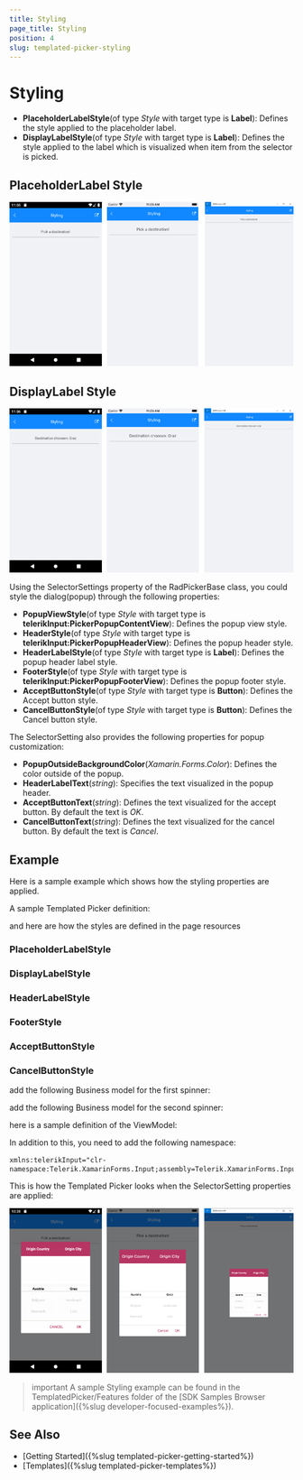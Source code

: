 ```yaml
---
title: Styling
page_title: Styling
position: 4
slug: templated-picker-styling
---
```


# Styling

* **PlaceholderLabelStyle**(of type *Style* with target type is **Label**): Defines the style applied to the placeholder label.
* **DisplayLabelStyle**(of type *Style* with target type is **Label**): Defines the style applied to the label which is visualized when item from the selector is picked.

## PlaceholderLabel Style

![Templated Picker Placeholder Label Style](images/templatedpicker_placeholder_styling.png)

## DisplayLabel Style

![Templated Picker Display Label Style](images/templatedpicker_display_styling.png)

Using the SelectorSettings property of the RadPickerBase class, you could style the dialog(popup) through the following properties:

* **PopupViewStyle**(of type *Style* with target type is **telerikInput:PickerPopupContentView**): Defines the popup view style.
* **HeaderStyle**(of type *Style* with target type is **telerikInput:PickerPopupHeaderView**): Defines the popup header style.
* **HeaderLabelStyle**(of type *Style* with target type is **Label**): Defines the popup header label style.
* **FooterStyle**(of type *Style* with target type is **telerikInput:PickerPopupFooterView**): Defines the popup footer style.
* **AcceptButtonStyle**(of type *Style* with target type is **Button**): Defines the Accept button style.
* **CancelButtonStyle**(of type *Style* with target type is **Button**): Defines the Cancel button style.

The SelectorSetting also provides the following properties for popup customization:

* **PopupOutsideBackgroundColor**(*Xamarin.Forms.Color*): Defines the color outside of the popup.
* **HeaderLabelText**(*string*): Specifies the text visualized in the popup header.
* **AcceptButtonText**(*string*): Defines the text visualized for the accept button. By default the text is *OK*.
* **CancelButtonText**(*string*): Defines the text visualized for the cancel button. By default the text is *Cancel*. 

## Example

Here is a sample example which shows how the styling properties are applied.

A sample Templated Picker definition:

<snippet id='templatedpicker-style' />

and here are how the styles are defined in the page resources

### PlaceholderLabelStyle

<snippet id='templatedpicker-placeholderlabelstyle' />

### DisplayLabelStyle

<snippet id='templatedpicker-displaylabelstyle' />

### HeaderLabelStyle

<snippet id='templatedpicker-headelabelstyle' />

### FooterStyle

<snippet id='templatedpicker-commonbuttonstyle' />

### AcceptButtonStyle

<snippet id='templatedpicker-acceptbuttonstyle' />

### CancelButtonStyle

<snippet id='templatedpicker-cancelbuttonstyle' />

add the following Business model for the first spinner:

<snippet id='templatedpicker-country-businessmodel' />

add the following Business model for the second spinner:

<snippet id='templatedpicker-city-businessmodel' />

here is a sample definition of the ViewModel:

<snippet id='templatedpicker-viewmodel' />

In addition to this, you need to add the following namespace:

```XAML
xmlns:telerikInput="clr-namespace:Telerik.XamarinForms.Input;assembly=Telerik.XamarinForms.Input"
```

This is how the Templated Picker looks when the SelectorSetting properties are applied:

![Templated Picker Styling](images/templatedpicker_styling.png)

>important A sample Styling example can be found in the TemplatedPicker/Features folder of the [SDK Samples Browser application]({%slug developer-focused-examples%}).

## See Also

- [Getting Started]({%slug templated-picker-getting-started%})
- [Templates]({%slug templated-picker-templates%})